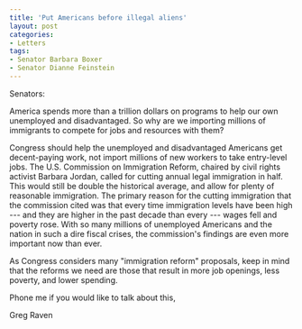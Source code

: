 ```yaml
---
title: 'Put Americans before illegal aliens'
layout: post
categories:
- Letters
tags:
- Senator Barbara Boxer
- Senator Dianne Feinstein
---
```


Senators:

America spends more than a trillion dollars on programs to help our own unemployed and disadvantaged. So why are we importing millions of immigrants to compete for jobs and resources with them?  
  
Congress should help the unemployed and disadvantaged Americans get decent-paying work, not import millions of new workers to take entry-level jobs. The U.S. Commission on Immigration Reform, chaired by civil rights activist Barbara Jordan, called for cutting annual legal immigration in half. This would still be double the historical average, and allow for plenty of reasonable immigration. The primary reason for the cutting immigration that the commission cited was that every time immigration levels have been high --- and they are higher in the past decade than every --- wages fell and poverty rose. With so many millions of unemployed Americans and the nation in such a dire fiscal crises, the commission's findings are even more important now than ever.

As Congress considers many "immigration reform" proposals, keep in mind that the reforms we need are those that result in more job openings, less poverty, and lower spending.

Phone me if you would like to talk about this,

Greg Raven
